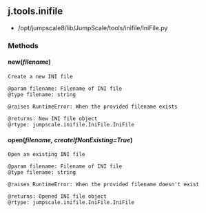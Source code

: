 <!-- toc -->
## j.tools.inifile

- /opt/jumpscale8/lib/JumpScale/tools/inifile/IniFile.py

### Methods

#### new(*filename*) 

```
Create a new INI file

@param filename: Filename of INI file
@type filename: string

@raises RuntimeError: When the provided filename exists

@returns: New INI file object
@rtype: jumpscale.inifile.IniFile.IniFile

```

#### open(*filename, createIfNonExisting=True*) 

```
Open an existing INI file

@param filename: Filename of INI file
@type filename: string

@raises RuntimeError: When the provided filename doesn't exist

@returns: Opened INI file object
@rtype: jumpscale.inifile.IniFile.IniFile

```

